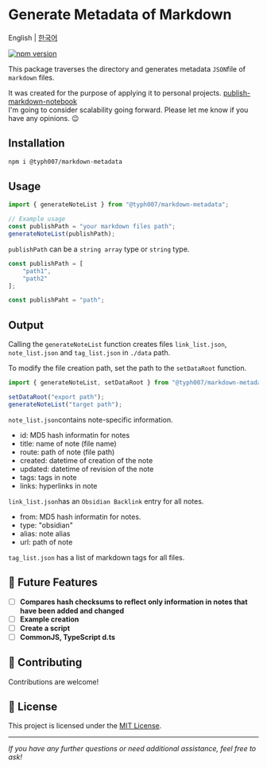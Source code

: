 # **Generate Metadata of Markdown**
English | [한국어](./README_ko.md)

[![npm version](https://badge.fury.io/js/@typh007%2Fmarkdown-metadata.svg)](https://badge.fury.io/js/@typh007%2Fmarkdown-metadata)

This package traverses the directory and generates metadata `JSON`file of `markdown` files.

It was created for the purpose of applying it to personal projects. [publish-markdown-notebook](https://github.com/typhoon-kim/publish-markdown-notes)  
I'm going to consider scalability going forward. Please let me know if you have any opinions. 😉

## Installation

```bash
npm i @typh007/markdown-metadata
```

## Usage

```javascript
import { generateNoteList } from "@typh007/markdown-metadata";

// Example usage
const publishPath = "your markdown files path";
generateNoteList(publishPath);
```

`publishPath` can be a `string array` type or `string` type.

```javascript
const publishPath = [
    "path1",
    "path2"
];

const publishPaht = "path";
```

## Output

Calling the `generateNoteList` function creates files `link_list.json`, `note_list.json` and `tag_list.json` in `./data` path.

To modify the file creation path, set the path to the `setDataRoot` function.

```javascript
import { generateNoteList, setDataRoot } from "@typh007/markdown-metadata";

setDataRoot("export path");
generateNoteList("target path");
```

`note_list.json`contains note-specific information.

- id: MD5 hash informatin for notes
- title: name of note (file name)
- route: path of note (file path)
- created: datetime of creation of the note
- updated: datetime of revision of the note
- tags: tags in note
- links: hyperlinks in note

`link_list.json`has an `Obsidian Backlink` entry for all notes.

- from: MD5 hash informatin for notes.
- type: "obsidian"
- alias: note alias
- url: path of note

`tag_list.json` has a list of markdown tags for all files.

## 🔭 Future Features

- [ ] **Compares hash checksums to reflect only information in notes that have been added and changed**
- [ ] **Example creation**
- [ ] **Create a script**
- [ ] **CommonJS, TypeScript d.ts**

## 🤝 Contributing

Contributions are welcome!

## 📝 License

This project is licensed under the [MIT License](LICENSE).

---
*If you have any further questions or need additional assistance, feel free to ask!*